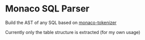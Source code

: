 # Monaco SQL Parser

Build the AST of any SQL based on [monaco-tokenizer](https://github.com/raycursive/monaco-tokenizer)

Currently only the table structure is extracted (for my own usage)